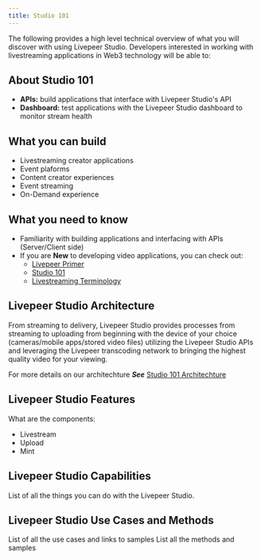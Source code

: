 ```yaml
---
title: Studio 101
---
```


The following provides a high level technical overview of what you will discover with using Livepeer Studio. Developers interested in working with livestreaming applications in Web3 technology will be able to:

## About Studio 101

- **APIs:** build applications that interface with Livepeer Studio's API
- **Dashboard:** test applications with the Livepeer Studio dashboard to monitor stream health

## What you can build

- Livestreaming creator applications
- Event plaforms
- Content creator experiences
- Event streaming
- On-Demand experience

## What you need to know

- Familiarity with building applications and interfacing with APIs (Server/Client side)
- If you are **New** to developing video applications, you can check out:
  - [Livepeer Primer](https://livepeer.org/primer)
  - [Studio 101](/studio)
  - [Livestreaming Terminology](/terminology)

## Livepeer Studio Architecture

From streaming to delivery, Livepeer Studio provides processes from streaming to uploading from beginning with the device of your choice (cameras/mobile apps/stored video files) utilizing the Livepeer Studio APIs and leveraging the Livepeer transcoding network to bringing the highest quality video for your viewing.

For more details on our architechture ***See*** [Studio 101 Architechture](/architecture.md)

## Livepeer Studio Features

What are the components:

- Livestream
- Upload
- Mint

## Livepeer Studio Capabilities

List of all the things you can do with the Livepeer Studio.

## Livepeer Studio Use Cases and Methods

List of all the use cases and links to samples
List all the methods and samples
